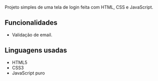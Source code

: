 Projeto simples de uma tela de login feita com HTML, CSS e JavaScript.

## Funcionalidades

- Validação de email.

## Linguagens usadas

- HTML5
- CSS3
- JavaScript puro
